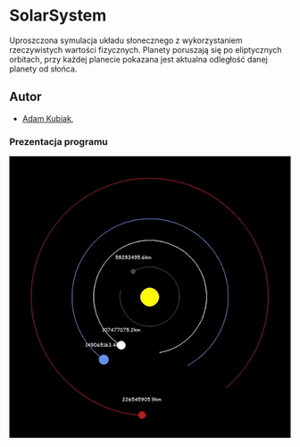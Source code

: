 # SolarSystem
Uproszczona symulacja układu słonecznego z wykorzystaniem rzeczywistych wartości fizycznych.
Planety poruszają się po eliptycznych orbitach, przy każdej planecie pokazana jest aktualna odległość danej planety od słońca.

## Autor
- [Adam Kubiak](https://github.com/AdamKubiak),

### Prezentacja programu
![](docs/img/Solarsystem.gif)
